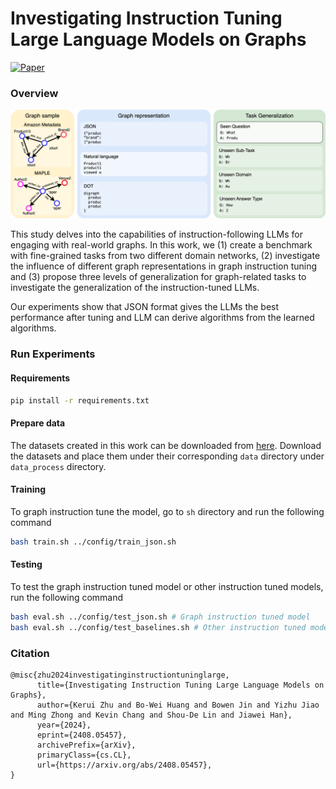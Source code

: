# Investigating Instruction Tuning Large Language Models on Graphs

[![Paper](https://img.shields.io/badge/Paper-Arvix%20Link-green)](https://arxiv.org/abs/2408.05457)

### Overview

![research_questions](fig/research_questions.svg)

This study delves into the capabilities of instruction-following LLMs for engaging with real-world graphs. In this work, we (1) create a benchmark with fine-grained tasks from two different domain networks, (2) investigate the influence of different graph representations in graph instruction tuning and (3) propose three levels of generalization for graph-related tasks to investigate the generalization of the instruction-tuned LLMs.

Our experiments show that JSON format gives the LLMs the best performance after tuning and LLM can derive algorithms from the learned algorithms.

### Run Experiments

#### Requirements

```bash
pip install -r requirements.txt
```

#### Prepare data

The datasets created in this work can be downloaded from [here](https://drive.google.com/drive/folders/1S2VIMGiiYcqSxPoxoog3THFB2DW2GeIi?usp=sharing). Download the datasets and place them under their corresponding ```data``` directory under ```data_process``` directory.

#### Training

To graph instruction tune the model, go to ```sh``` directory and run the following command

```bash
bash train.sh ../config/train_json.sh
```

#### Testing

To test the graph instruction tuned model or other instruction tuned models, run the following command

```bash
bash eval.sh ../config/test_json.sh # Graph instruction tuned model
bash eval.sh ../config/test_baselines.sh # Other instruction tuned models
```

### Citation
```
@misc{zhu2024investigatinginstructiontuninglarge,
      title={Investigating Instruction Tuning Large Language Models on Graphs}, 
      author={Kerui Zhu and Bo-Wei Huang and Bowen Jin and Yizhu Jiao and Ming Zhong and Kevin Chang and Shou-De Lin and Jiawei Han},
      year={2024},
      eprint={2408.05457},
      archivePrefix={arXiv},
      primaryClass={cs.CL},
      url={https://arxiv.org/abs/2408.05457}, 
}
```